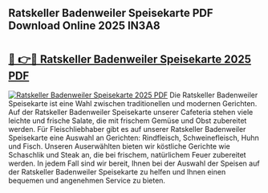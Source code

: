 ## Ratskeller Badenweiler Speisekarte PDF Download Online 2025 IN3A8

# <h2><a href="http://gc9mdm.nevu.top/?p=Ratskeller+Badenweiler+Speisekarte">🔗 👉🔴 Ratskeller Badenweiler Speisekarte 2025 PDF</a></h2>

[![Ratskeller Badenweiler Speisekarte 2025 PDF](https://i.imgur.com/dBaPXMq.png)](http://gc9mdm.nevu.top/?p=Ratskeller+Badenweiler+Speisekarte)
Die Ratskeller Badenweiler Speisekarte ist eine Wahl zwischen traditionellen und modernen Gerichten. Auf der Ratskeller Badenweiler Speisekarte unserer Cafeteria stehen viele leichte und frische Salate, die mit frischem Gemüse und Obst zubereitet werden. Für Fleischliebhaber gibt es auf unserer Ratskeller Badenweiler Speisekarte eine Auswahl an Gerichten: Rindfleisch, Schweinefleisch, Huhn und Fisch. Unseren Auserwählten bieten wir köstliche Gerichte wie Schaschlik und Steak an, die bei frischem, natürlichem Feuer zubereitet werden. In jedem Fall sind wir bereit, Ihnen bei der Auswahl der Speisen auf der Ratskeller Badenweiler Speisekarte zu helfen und Ihnen einen bequemen und angenehmen Service zu bieten.

